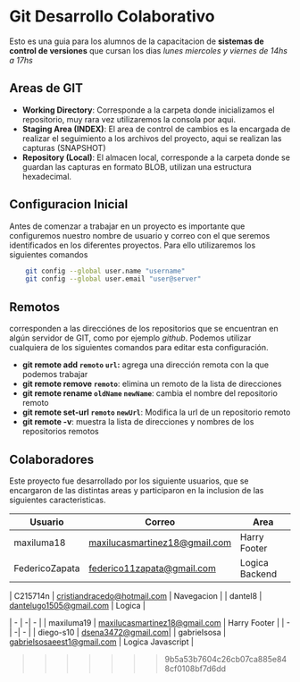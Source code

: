 # Git Desarrollo Colaborativo

Esto es una guia para los alumnos de la capacitacion de __sistemas de control de versiones__ que cursan los dias _lunes miercoles y viernes de 14hs a 17hs_

## Areas de GIT

* __Working Directory__: Corresponde a la carpeta donde inicializamos el repositorio, muy rara vez utilizaremos la consola por aqui.
* __Staging Area (INDEX)__: El area de control de cambios es la encargada de realizar el seguimiento a los archivos del proyecto, aqui se realizan las capturas (SNAPSHOT)
* __Repository (Local)__: El almacen local, corresponde a la carpeta donde se guardan las capturas en formato BLOB, utilizan una estructura hexadecimal.

## Configuracion Inicial

Antes de comenzar a trabajar en un proyecto es importante que configuremos nuestro nombre de usuario y correo con el que seremos identificados en los diferentes proyectos. Para ello utilizaremos los siguientes comandos

```sh
    git config --global user.name "username"
    git config --global user.email "user@server"
```

## Remotos

corresponden a las direcciónes de los repositorios que se encuentran en algún servidor de GIT, como por ejemplo _github_. Podemos utilizar cualquiera de los siguientes comandos para editar esta configuración.

* __git remote add `remoto` `url`:__ agrega una dirección remota con la que podemos trabajar
* __git remote remove `remoto`__: elimina un remoto de la lista de direcciones
* __git remote rename `oldName` `newName`__: cambia el nombre del repositorio remoto
* __git remote set-url `remoto` `newUrl`__: Modifica la url de un repositorio remoto
* __git remote -v__: muestra la lista de direcciones y nombres de los repositorios remotos

## Colaboradores

Este proyecto fue desarrollado por los siguiente usuarios, que se encargaron de las distintas areas y participaron en la inclusion de las siguientes caracteristicas.

| Usuario | Correo | Area |
|-|-|-|
| maxiluma18 | [maxilucasmartinez18@gmail.com](mailto:maxilucasmartinez18@gmail.com) | Harry Footer |
| FedericoZapata | [federico11zapata@gmail.com](mailto:federico11zapata@gmail.com) | Logica Backend |

| C215714n | [cristiandracedo@hotmail.com](mailto:cristiandracedo@hotmail.com) | Navegacion |
| dantel8 | [dantelugo1505@gmail.com](mailto:dantelugo1505@gmail.com) | Logica |
<!-- | ingrese usuario | escriba correo | desarrolle la caracteristica | -->
| - | -| - |
| maxiluma19 | [maxilucasmartinez18@gmail.com](mailto:maxilucasmartinez18@gmail.com) | Harry Footer |
| - | -| - |
| diego-s10 | [dsena3472@gmail.com](mailto:dsena3472@gmail.com)|
| gabrieIsosa | [gabrielsosaeest1@gmail.com](mailto:gabrielsosaeest1@gmail.com) | Logica Javascript |
>>>>>>> 9b5a53b7604c26cb07ca885e848cf0108bf7d6dd
